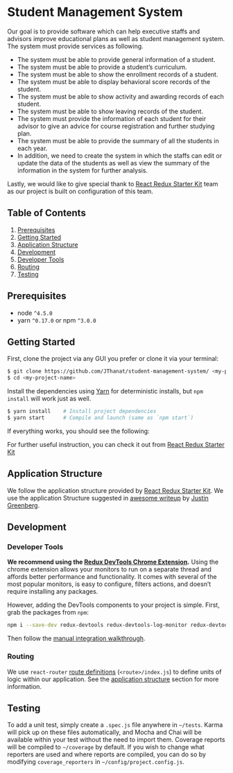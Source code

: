 # Student Management System
Our goal is to provide software which can help executive staffs and advisors improve educational plans
as well as student management system. The system must provide services as following.
* The system must be able to provide general information of a student.
* The system must be able to provide a student’s curriculum.
* The system must be able to show the enrollment records of a student.
* The system must be able to display behavioral score records of the student.
* The system must be able to show activity and awarding records of each student.
* The system must be able to show leaving records of the student.
* The system must provide the information of each student for their advisor to give an advice for
course registration and further studying plan.
* The system must be able to provide the summary of all the students in each year.
* In addition, we need to create the system in which the staffs can edit or update the data of the students
as well as view the summary of the information in the system for further analysis.

Lastly, we would like to give special thank to [React Redux Starter Kit](https://github.com/davezuko/react-redux-starter-kit) team as our project is built on configuration of this team.


## Table of Contents
1. [Prerequisites](#prerequisites)
1. [Getting Started](#getting-started)
1. [Application Structure](#application-structure)
1. [Development](#development)
  1. [Developer Tools](#developer-tools)
  1. [Routing](#routing)
1. [Testing](#testing)

## Prerequisites
* node `^4.5.0`
* yarn `^0.17.0` or npm `^3.0.0`

## Getting Started
First, clone the project via any GUI you prefer or clone it via your terminal:

```bash
$ git clone https://github.com/JThanat/student-management-system/ <my-project-name>
$ cd <my-project-name>
```

Install the dependencies using [Yarn](https://yarnpkg.com/) for deterministic installs, but `npm install` will work just as well.

```bash
$ yarn install    # Install project dependencies
$ yarn start      # Compile and launch (same as `npm start`)
```
If everything works, you should see the following:

For further useful instruction, you can check it out from [React Redux Starter Kit](https://github.com/davezuko/react-redux-starter-kit)

## Application Structure
We follow the application structure provided by [React Redux Starter Kit](https://github.com/davezuko/react-redux-starter-kit). We use the application Structure suggested in
[awesome writeup](https://github.com/davezuko/react-redux-starter-kit/wiki/Fractal-Project-Structure) by [Justin Greenberg](https://github.com/justingreenberg).

## Development

### Developer Tools

**We recommend using the [Redux DevTools Chrome Extension](https://chrome.google.com/webstore/detail/redux-devtools/lmhkpmbekcpmknklioeibfkpmmfibljd).**
Using the chrome extension allows your monitors to run on a separate thread and affords better performance and functionality. It comes with several of the most popular monitors, is easy to configure, filters actions, and doesn’t require installing any packages.

However, adding the DevTools components to your project is simple. First, grab the packages from `npm`:

```bash
npm i --save-dev redux-devtools redux-devtools-log-monitor redux-devtools-dock-monitor
```

Then follow the [manual integration walkthrough](https://github.com/gaearon/redux-devtools/blob/master/docs/Walkthrough.md).

### Routing
We use `react-router` [route definitions](https://github.com/ReactTraining/react-router/blob/v3/docs/API.md#plainroute) (`<route>/index.js`) to define units of logic within our application. See the [application structure](#application-structure) section for more information.

## Testing
To add a unit test, simply create a `.spec.js` file anywhere in `~/tests`. Karma will pick up on these files automatically, and Mocha and Chai will be available within your test without the need to import them. Coverage reports will be compiled to `~/coverage` by default. If you wish to change what reporters are used and where reports are compiled, you can do so by modifying `coverage_reporters` in `~/config/project.config.js`.
